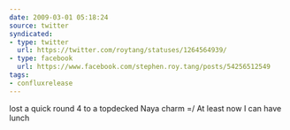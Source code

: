 ```yaml
---
date: 2009-03-01 05:18:24
source: twitter
syndicated:
- type: twitter
  url: https://twitter.com/roytang/statuses/1264564939/
- type: facebook
  url: https://www.facebook.com/stephen.roy.tang/posts/54256512549
tags:
- confluxrelease
---
```


lost a quick round 4 to a topdecked Naya charm =/ At least now I can have lunch